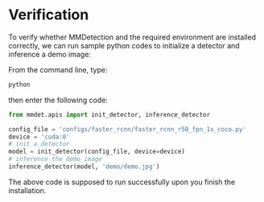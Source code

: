 # Verification

To verify whether MMDetection and the required environment are installed correctly, we can run sample python codes to initialize a detector and inference a demo image:

From the command line, type:

```bash
python
```

then enter the following code:

```python
from mmdet.apis import init_detector, inference_detector

config_file = 'configs/faster_rcnn/faster_rcnn_r50_fpn_1x_coco.py'
device = 'cuda:0'
# init a detector
model = init_detector(config_file, device=device)
# inference the demo image
inference_detector(model, 'demo/demo.jpg')
```

The above code is supposed to run successfully upon you finish the installation.
